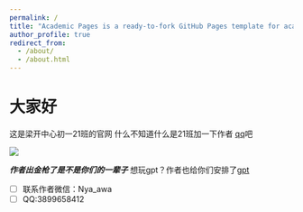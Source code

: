 ```yaml
---
permalink: /
title: "Academic Pages is a ready-to-fork GitHub Pages template for academic personal websites"
author_profile: true
redirect_from: 
  - /about/
  - /about.html
---
```


# 大家好

这是梁开中心初一21班的官网
什么不知道什么是21班加一下作者
[qq](www.qq.com)吧


![](/imgs/2024-11-24/moxsbvvsYaSKuwvI.png)


***作者出金枪了是不是你们的一辈子***
想玩gpt？作者也给你们安排了[gpt](https://api35.pxj123.cn/)

 - [ ] 联系作者微信：Nya_awa
 - [ ] QQ:3899658412
